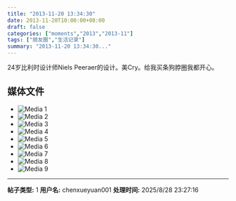 ```yaml
---
title: "2013-11-20 13:34:30"
date: 2013-11-20T10:00:00+08:00
draft: false
categories: ["moments","2013","2013-11"]
tags: ["朋友圈","生活记录"]
summary: "2013-11-20 13:34:30..."
---
```


24岁比利时设计师Niels Peeraer的设计。美Cry。给我买条狗脖圈我都开心。

## 媒体文件

- ![Media 1](/Moments/photos/2013-11-20/201311201334300.jpg)
- ![Media 2](/Moments/photos/2013-11-20/201311201334301.jpg)
- ![Media 3](/Moments/photos/2013-11-20/201311201334302.jpg)
- ![Media 4](/Moments/photos/2013-11-20/201311201334303.jpg)
- ![Media 5](/Moments/photos/2013-11-20/201311201334304.jpg)
- ![Media 6](/Moments/photos/2013-11-20/201311201334305.jpg)
- ![Media 7](/Moments/photos/2013-11-20/201311201334306.jpg)
- ![Media 8](/Moments/photos/2013-11-20/201311201334307.jpg)
- ![Media 9](/Moments/photos/2013-11-20/201311201334308.jpg)

---

**帖子类型:** 1
**用户名:** chenxueyuan001
**处理时间:** 2025/8/28 23:27:16